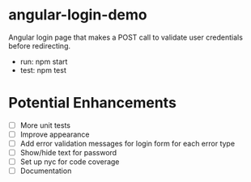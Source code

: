 # angular-login-demo

Angular login page that makes a POST call to validate user credentials before redirecting.

* run: npm start
* test: npm test

# Potential Enhancements
- [ ] More unit tests
- [ ] Improve appearance
- [ ] Add error validation messages for login form for each error type
- [ ] Show/hide text for password
- [ ] Set up nyc for code coverage
- [ ] Documentation
